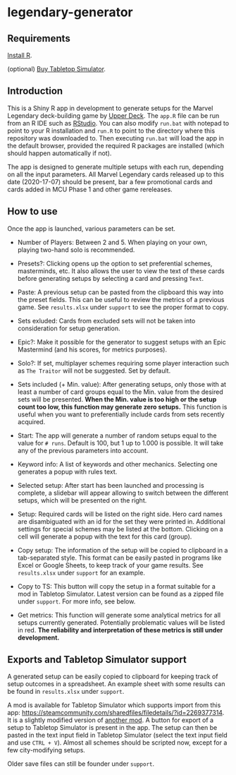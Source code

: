# legendary-generator

## Requirements

[Install R](https://www.r-project.org/).

(optional) [Buy Tabletop Simulator](https://www.tabletopsimulator.com/).

## Introduction
This is a Shiny R app in development to generate setups for the Marvel Legendary deck-building game by [Upper Deck](https://upperdeckstore.com/games-collectibles/legendary.html). The `app.R` file can be run from an R IDE such as [RStudio](https://rstudio.com/). You can also modify `run.bat` with notepad to point to your R installation and `run.R` to point to the directory where this repository was downloaded to. Then executing `run.bat` will load the app in the default browser, provided the required R packages are installed (which should happen automatically if not).

The app is designed to generate multiple setups with each run, depending on all the input parameters. All Marvel Legendary cards released up to this date (2020-17-07) should be present, bar a few promotional cards and cards added in MCU Phase 1 and other game rereleases.

## How to use

Once the app is launched, various parameters can be set.

- Number of Players: Between 2 and 5. When playing on your own, playing two-hand solo is recommended.
- Presets?: Clicking opens up the option to set preferential schemes, masterminds, etc. It also allows the user to view the text of these cards before generating setups by selecting a card and pressing `Text`.
- Paste: A previous setup can be pasted from the clipboard this way into the preset fields. This can be useful to review the metrics of a previous game. See `results.xlsx` under `support` to see the proper format to copy.
- Sets exluded: Cards from excluded sets will not be taken into consideration for setup generation.
- Epic?: Make it possible for the generator to suggest setups with an Epic Mastermind (and his scores, for metrics purposes).
- Solo?: If set, multiplayer schemes requiring some player interaction such as `The Traitor` will not be suggested. Set by default.
- Sets included (+ Min. value): After generating setups, only those with at least a number of card groups equal to the Min. value from the desired sets will be presented. **When the Min. value is too high or the setup count too low, this function may generate zero setups.** This function is useful when you want to preferentially include cards from sets recently acquired.
- Start: The app will generate a number of random setups equal to the value for `# runs`. Default is 100, but 1 up to 1.000 is possible. It will take any of the previous parameters into account.
- Keyword info: A list of keywords and other mechanics. Selecting one generates a popup with rules text.

- Selected setup: After start has been launched and processing is complete, a slidebar will appear allowing to switch between the different setups, which will be presented on the right.
- Setup: Required cards will be listed on the right side. Hero card names are disambiguated with an id for the set they were printed in. Additional settings for special schemes may be listed at the bottom. Clicking on a cell will generate a popup with the text for this card (group).
- Copy setup: The information of the setup will be copied to clipboard in a tab-separated style. This format can be easily pasted in programs like Excel or Google Sheets, to keep track of your game results. See `results.xlsx` under `support` for an example.
- Copy to TS: This button will copy the setup in a format suitable for a mod in Tabletop Simulator. Latest version can be found as a zipped file under `support`. For more info, see below.
- Get metrics: This function will generate some analytical metrics for all setups currently generated. Potentially problematic values will be listed in red. **The reliability and interpretation of these metrics is still under development.**

## Exports and Tabletop Simulator support

A generated setup can be easily copied to clipboard for keeping track of setup outcomes in a spreadsheet. An example sheet with some results can be found in `results.xlsx` under `support`.

A mod is available for Tabletop Simulator which supports import from this app: https://steamcommunity.com/sharedfiles/filedetails/?id=2269377314. It is a slightly modified version of [another mod](https://steamcommunity.com/sharedfiles/filedetails/?id=1777582863). A button for export of a setup to Tabletop Simulator is present in the app. The setup can then be pasted in the text input field in Tabletop Simulator (select the text input field and use `CTRL + V`). Almost all schemes should be scripted now, except for a few city-modifying setups.

Older save files can still be founder under `support`.
